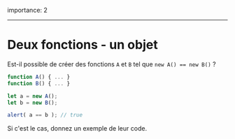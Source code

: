 importance: 2

---

# Deux fonctions - un objet

Est-il possible de créer des fonctions `A` et `B` tel que `new A() == new B()` ?

```js no-beautify
function A() { ... }
function B() { ... }

let a = new A();
let b = new B();

alert( a == b ); // true
```

Si c'est le cas, donnez un exemple de leur code.
